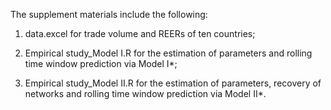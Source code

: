 The supplement materials include the following:

1. data.excel for trade volume and REERs of ten countries;

2. Empirical study_Model I.R for the estimation of parameters and rolling time window prediction via Model I*;

3. Empirical study_Model II.R for the estimation of parameters,  recovery of networks and rolling time window prediction via Model II*.
